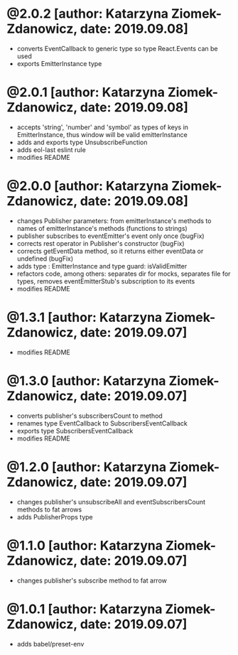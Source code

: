 # @2.0.2 [author: Katarzyna Ziomek-Zdanowicz, date: 2019.09.08]
* converts EventCallback to generic type so type React.Events can be used
* exports EmitterInstance type

# @2.0.1 [author: Katarzyna Ziomek-Zdanowicz, date: 2019.09.08]
* accepts 'string', 'number' and 'symbol' as types of keys in EmitterInstance, thus window will be valid emitterInstance
* adds and exports type UnsubscribeFunction
* adds eol-last eslint rule
* modifies README

# @2.0.0 [author: Katarzyna Ziomek-Zdanowicz, date: 2019.09.08]
* changes Publisher parameters: from emitterInstance's methods to names of emitterInstance's methods (functions to strings)
* publisher subscribes to eventEmitter's event only once (bugFix)
* corrects rest operator in Publisher's constructor (bugFix)
* corrects getEventData method, so it returns either eventData or undefined (bugFix)
* adds type : EmitterInstance and type guard: isValidEmitter
* refactors code, among others: separates dir for mocks, separates file for types, removes eventEmitterStub's subscription to its events
* modifies README

# @1.3.1 [author: Katarzyna Ziomek-Zdanowicz, date: 2019.09.07]
* modifies README

# @1.3.0 [author: Katarzyna Ziomek-Zdanowicz, date: 2019.09.07]
* converts publisher's subscribersCount to method
* renames type EventCallback to SubscribersEventCallback
* exports type SubscribersEventCallback
* modifies README

# @1.2.0 [author: Katarzyna Ziomek-Zdanowicz, date: 2019.09.07]
* changes publisher's unsubscribeAll and eventSubscribersCount methods to fat arrows
* adds PublisherProps type

# @1.1.0 [author: Katarzyna Ziomek-Zdanowicz, date: 2019.09.07]
* changes publisher's subscribe method to fat arrow

# @1.0.1 [author: Katarzyna Ziomek-Zdanowicz, date: 2019.09.07]
* adds babel/preset-env